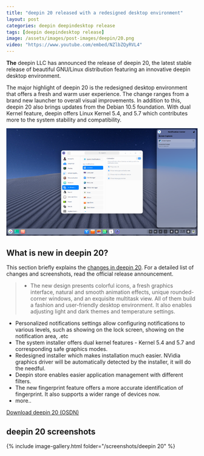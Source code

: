 ```yaml
---
title: "deepin 20 released with a redesigned desktop environment"
layout: post
categories: deepin deepindesktop release
tags: [deepin deepindesktop release]
image: /assets/images/post-images/deepin/20.png
video: "https://www.youtube.com/embed/NZlbZQyRVL4"
---
```


**The** deepin LLC has announced the release of deepin 20, the latest stable release of beautiful GNU/Linux distribution featuring an innovative deepin desktop environment.

The major highlight of deepin 20 is the redesigned desktop environment that offers a fresh and warm user experience. The change ranges from a brand new launcher to overall visual improvements. In addition to this, deepin 20 also brings updates from the Debian 10.5 foundation. With dual Kernel feature, deepin offers Linux Kernel 5.4, and 5.7 which contributes more to the system stability and compatibility.

![deepin 20 preview](/assets/images/post-images/deepin/20.png)

## What is new in deepin 20?
This section briefly explains the [changes in deepin 20](https://www.deepin.org/en/2020/09/11/deepin-20-innovation-is-ongoing/). For a detailed list of changes and screenshots, read the official release announcement.
> - The new design presents colorful icons, a fresh graphics interface, natural and smooth animation effects, unique rounded-corner windows, and an exquisite multitask view. All of them build a fashion and user-friendly desktop environment. It also enables adjusting light and dark themes and temperature settings.
- Personalized notifications settings allow configuring notifications to various levels, such as showing on the lock screen, showing on the notification area, .etc
- The system installer offers dual kernel features - Kernel 5.4 and 5.7 and corresponding safe graphics modes.
- Redesigned installer which makes installation much easier. NVidia graphics driver will be automatically detected by the installer, it will do the needful.
- Deepin store enables easier application management with different filters.
- The new fingerprint feature offers a more accurate identification of fingerprint. It also supports a wider range of devices now.
- more..

<a class="download" href="https://osdn.net/projects/deepin/storage/20/">Download deepin 20 (OSDN)</a>

## deepin 20 screenshots
{% include image-gallery.html folder="/screenshots/deepin 20" %}